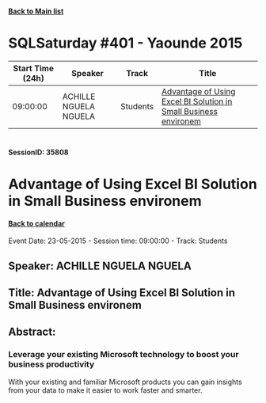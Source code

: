 #### [Back to Main list](index.md)
# SQLSaturday #401 - Yaounde 2015
Start Time (24h)|Speaker|Track|Title
---|---|---|---
09:00:00|ACHILLE NGUELA NGUELA|Students|[Advantage of Using Excel BI Solution  in Small Business environem](#sessionid-35808)
#  
#### SessionID: 35808
# Advantage of Using Excel BI Solution  in Small Business environem
#### [Back to calendar](#SQLSaturday-#401---Yaounde-2015)
Event Date: 23-05-2015 - Session time: 09:00:00 - Track: Students
## Speaker: ACHILLE NGUELA NGUELA
## Title: Advantage of Using Excel BI Solution  in Small Business environem
## Abstract:
### Leverage your existing Microsoft technology to boost your business productivity

With your existing and familiar Microsoft products you can gain insights from your data to make it easier to work faster and smarter.
